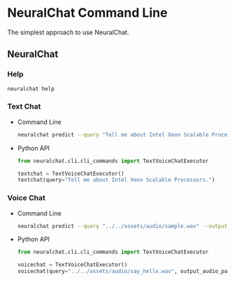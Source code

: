 # NeuralChat Command Line

The simplest approach to use NeuralChat.

## NeuralChat
### Help
```bash
neuralchat help
```
### Text Chat
- Command Line
    ```bash
    neuralchat predict --query "Tell me about Intel Xeon Scalable Processors."
    ```

- Python API
    ```python
    from neuralchat.cli.cli_commands import TextVoiceChatExecutor

    textchat = TextVoiceChatExecutor()
    textchat(query="Tell me about Intel Xeon Scalable Processors.")
    ```
### Voice Chat
- Command Line
    ```bash
    neuralchat predict --query "../../assets/audio/sample.wav" --output_audio_path "response.wav"
    ```

- Python API
    ```python
    from neuralchat.cli.cli_commands import TextVoiceChatExecutor

    voicechat = TextVoiceChatExecutor()
    voicechat(query="../../assets/audio/say_hello.wav", output_audio_path="response.wav")
    ```

